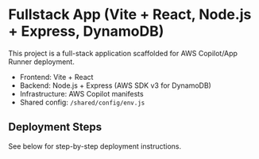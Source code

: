 # Fullstack App (Vite + React, Node.js + Express, DynamoDB)

This project is a full-stack application scaffolded for AWS Copilot/App Runner deployment.

- Frontend: Vite + React
- Backend: Node.js + Express (AWS SDK v3 for DynamoDB)
- Infrastructure: AWS Copilot manifests
- Shared config: `/shared/config/env.js`

## Deployment Steps
See below for step-by-step deployment instructions.
